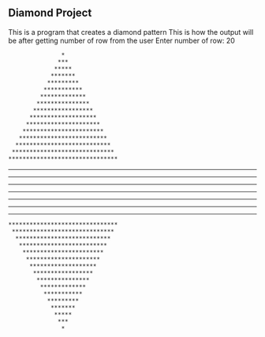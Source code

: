 ## Diamond Project
This is a program that creates a diamond pattern
This is how the output will be after getting number of row from the user
Enter number of row: 20



                   *
                  ***
                 *****
                *******
               *********
              ***********
             *************
            ***************
           *****************
          *******************
         *********************
        ***********************
       *************************
      ***************************
     *****************************
    *******************************
   *********************************
  ***********************************
 *************************************
***************************************
 *************************************
  ***********************************
   *********************************
    *******************************
     *****************************
      ***************************
       *************************
        ***********************
         *********************
          *******************
           *****************
            ***************
             *************
              ***********
               *********
                *******
                 *****
                  ***
                   *

